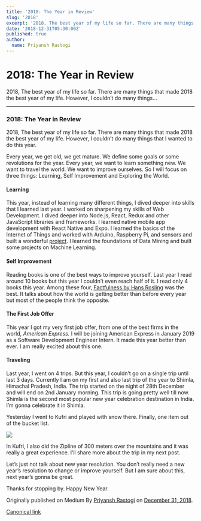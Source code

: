 ```yaml
---
title: '2018: The Year in Review'
slug: '2018'
excerpt: '2018, The best year of my life so far. There are many things that made 2018 the best year of my life. However, I couldn’t do many things…'
date: '2018-12-31T05:30:00Z'
published: true
author:
  name: Priyansh Rastogi
---
```


2018: The Year in Review
========================

2018, The best year of my life so far. There are many things that made 2018 the best year of my life. However, I couldn’t do many things…

* * *

### 2018: The Year in Review

2018, The best year of my life so far. There are many things that made 2018 the best year of my life. However, I couldn’t do many things that I wanted to do this year.

Every year, we get old, we get mature. We define some goals or some revolutions for the year. Every year, we want to learn something new. We want to travel the world. We want to improve ourselves. So I will focus on three things: Learning, Self Improvement and Exploring the World.

#### Learning

This year, instead of learning many different things, I dived deeper into skills that I learned last year. I worked on sharpening my skills of Web Development. I dived deeper into Node.js, React, Redux and other JavaScript libraries and frameworks. I learned native mobile app development with React Native and Expo. I learned the basics of the Internet of Things and worked with Arduino, Raspberry Pi, and sensors and built a wonderful [project](https://github.com/priyanshrastogi/parking-suggest). I learned the foundations of Data Mining and built some projects on Machine Learning.

#### Self Improvement

Reading books is one of the best ways to improve yourself. Last year I read around 10 books but this year I couldn’t even reach half of it. I read only 4 books this year. Among these four, [Factfulness by Hans Rosling](https://www.amazon.in/Factfulness-Reasons-Wrong-Things-Better/dp/1473637465) was the best. It talks about how the world is getting better than before every year but most of the people think the opposite.

#### The First Job Offer

This year I got my very first job offer, from one of the best firms in the world, _American Express._ I will be joining American Express in January 2019 as a Software Development Engineer Intern. It made this year better than ever. I am really excited about this one.

#### Traveling

Last year, I went on 4 trips. But this year, I couldn’t go on a single trip until last 3 days. Currently I am on my first and also last trip of the year to Shimla, Himachal Pradesh, India. The trip started on the night of 28th December and will end on 2nd January morning. This trip is going pretty well till now. Shimla is the second most popular new year celebration destination in India. I’m gonna celebrate it in Shimla.

Yesterday I went to Kufri and played with snow there. Finally, one item out of the bucket list.

![](https://cdn-images-1.medium.com/max/800/1*_RiVUR0cXHMaUgrHcHTKig.jpeg)

In Kufri, I also did the Zipline of 300 meters over the mountains and it was really a great experience. I’ll share more about the trip in my next post.

Let’s just not talk about new year resolution. You don’t really need a new year’s resolution to change or improve yourself. But I am sure about this, next year’s gonna be great.

Thanks for stopping by. Happy New Year.

Originally published on Medium By [Priyansh Rastogi](https://medium.com/@priyanshrastogi) on [December 31, 2018](https://medium.com/p/c2f9f26f1804).

[Canonical link](https://medium.com/@priyanshrastogi/2018-the-year-in-review-c2f9f26f1804)
